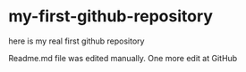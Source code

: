 # my-first-github-repository
here is my real first github repository

Readme.md file was edited manually. One more edit at GitHub
